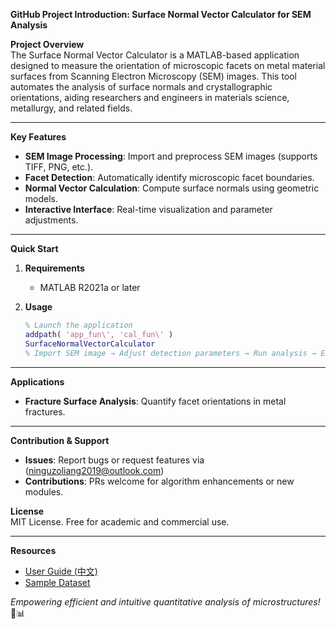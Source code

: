 

**GitHub Project Introduction: Surface Normal Vector Calculator for SEM Analysis**  

**Project Overview**  
The Surface Normal Vector Calculator is a MATLAB-based application designed to measure the orientation of microscopic facets on metal material surfaces from Scanning Electron Microscopy (SEM) images. This tool automates the analysis of surface normals and crystallographic orientations, aiding researchers and engineers in materials science, metallurgy, and related fields.  

---

**Key Features**  
- **SEM Image Processing**: Import and preprocess SEM images (supports TIFF, PNG, etc.).  
- **Facet Detection**: Automatically identify microscopic facet boundaries.  
- **Normal Vector Calculation**: Compute surface normals using geometric models.  
- **Interactive Interface**: Real-time visualization and parameter adjustments.  

---

**Quick Start**  
1. **Requirements**  
   - MATLAB R2021a or later  

2. **Usage**  
   ```matlab  
   % Launch the application
   addpath( 'app_fun\', 'cal_fun\' )
   SurfaceNormalVectorCalculator  
   % Import SEM image → Adjust detection parameters → Run analysis → Export results  
   ```  

---

**Applications**  
- **Fracture Surface Analysis**: Quantify facet orientations in metal fractures.  

---

**Contribution & Support**  
- **Issues**: Report bugs or request features via (ninguzoliang2019@outlook.com)
- **Contributions**: PRs welcome for algorithm enhancements or new modules.  

**License**  
MIT License. Free for academic and commercial use.  

---

**Resources**  
- [User Guide (中文)](./UserGuide_CN.doc)  
- [Sample Dataset](./example_images/)  

*Empowering efficient and intuitive quantitative analysis of microstructures!* 🔬📊
